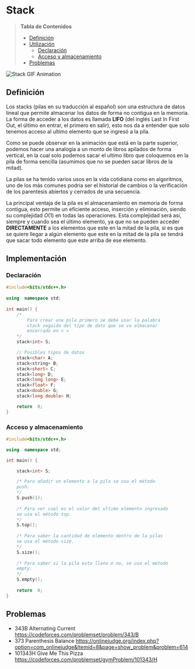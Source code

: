 # Stack

> **Tabla de Contenidos**
> * [Definición](#Definición)
> * [Utilización](#Utilización)
>   * [Declaración](#Declaración)
>   * [Acceso y almacenamiento](#Acceso_y_almacenamiento)
> * [Problemas](#Problemas)

![Stack GIF Animation](https://miro.medium.com/max/1280/1*lb-0r80YYhcnoVcQ3HY-1g.gif)
## Definición
Los stacks (pilas en su traducción al español) son una estructura de datos lineal que permite almacenar los datos de forma no contigua en la memoria. La forma de acceder a los datos es llamada **LIFO** (del inglés Last In First Out, el último en entrar, el primero en salir), esto nos da a entender que solo tenemos acceso al ultimo elemento que se ingresó a la pila.

Como se puede observar en la animación que está en la parte superior, podemos hacer una analogia a un monto de libros apilados de forma vertical, en la cual solo podemos sacar el ultimo libro que coloquemos en la pila de forma sencilla (asumimos que no se pueden sacar libros de la mitad). 

La pilas se ha tenido varios usos en la vida cotidiana como en algoritmos, uno de los más comunes podria ser el historial de cambios o la verificación de los parentesis abiertos y cerrados de una secuencia.

La principal ventaja de la pila es el almacenamiento en memoria de forma contigua, esto permite un eficiente acceso, inserción y eliminación, siendo su complejidad $O(1)$ en todas las operaciones. Esta complejidad será así, siempre y cuando sea el último elemento, ya que no se pueden acceder **DIRECTAMENTE** a los elementos que este en la mitad de la pila, si es que se quiere llegar a algún elemento que este en la mitad de la pila se tendrá que sacar todo elemento que este arriba de ese elemento.

## Implementación

### Declaración
```cpp
#include<bits/stdc++.h>
 
using  namespace std;
  
int main() {
	/*
		Para crear una pila primero se debe usar la palabra
		stack seguida del tipo de dato que se va almacenar 
		encerrado en < >
	*/
	stack<int> S;

	// Posibles tipos de datos
	stack<char> A;
	stack<string> B;
	stack<short> C;
	stack<long> D;
	stack<long long> E;
	stack<float> F;
	stack<double> G;
	stack<long double> H;

	return  0;
}
```

### Acceso y almacenamiento
```cpp
#include<bits/stdc++.h>

using  namespace std;

int main() {

	stack<int> S;

	/* Para añadir un elemento a la pila se usa el método
	push.
	*/
	S.push(1);
	 
	/* Para ver cual es el valor del ultimo elemento ingresado
	se usa el método top.
	*/
	S.top();
	
	/* Para saber la cantidad de elemento dentro de la pilas
	se usa el método size.
	*/
	S.size();
	
	/* Para saber si la pila esta llena o no, se usa el método
	empty.
	*/
	S.empty();
	
	return  0;
}
```

## Problemas
-  343B Alternating Current
https://codeforces.com/problemset/problem/343/B
- 373 Parenthesis Balance
https://onlinejudge.org/index.php?option=com_onlinejudge&Itemid=8&page=show_problem&problem=614
- 101343H Give Me This Pizza
https://codeforces.com/problemset/gymProblem/101343/H
 
